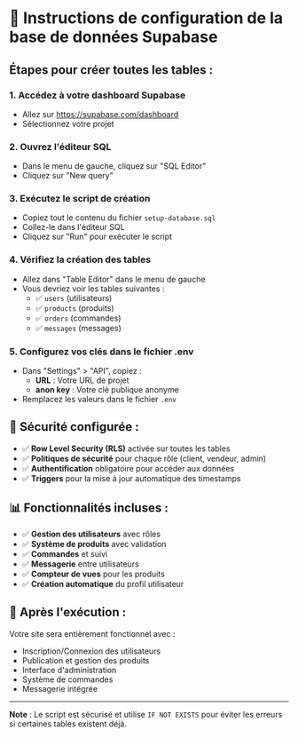 # 🚀 Instructions de configuration de la base de données Supabase

## Étapes pour créer toutes les tables :

### 1. **Accédez à votre dashboard Supabase**
- Allez sur https://supabase.com/dashboard
- Sélectionnez votre projet

### 2. **Ouvrez l'éditeur SQL**
- Dans le menu de gauche, cliquez sur "SQL Editor"
- Cliquez sur "New query"

### 3. **Exécutez le script de création**
- Copiez tout le contenu du fichier `setup-database.sql`
- Collez-le dans l'éditeur SQL
- Cliquez sur "Run" pour exécuter le script

### 4. **Vérifiez la création des tables**
- Allez dans "Table Editor" dans le menu de gauche
- Vous devriez voir les tables suivantes :
  - ✅ `users` (utilisateurs)
  - ✅ `products` (produits)
  - ✅ `orders` (commandes)
  - ✅ `messages` (messages)

### 5. **Configurez vos clés dans le fichier .env**
- Dans "Settings" > "API", copiez :
  - **URL** : Votre URL de projet
  - **anon key** : Votre clé publique anonyme
- Remplacez les valeurs dans le fichier `.env`

## 🔐 Sécurité configurée :

- ✅ **Row Level Security (RLS)** activée sur toutes les tables
- ✅ **Politiques de sécurité** pour chaque rôle (client, vendeur, admin)
- ✅ **Authentification** obligatoire pour accéder aux données
- ✅ **Triggers** pour la mise à jour automatique des timestamps

## 📊 Fonctionnalités incluses :

- ✅ **Gestion des utilisateurs** avec rôles
- ✅ **Système de produits** avec validation
- ✅ **Commandes** et suivi
- ✅ **Messagerie** entre utilisateurs
- ✅ **Compteur de vues** pour les produits
- ✅ **Création automatique** du profil utilisateur

## 🎯 Après l'exécution :

Votre site sera entièrement fonctionnel avec :
- Inscription/Connexion des utilisateurs
- Publication et gestion des produits
- Interface d'administration
- Système de commandes
- Messagerie intégrée

---

**Note** : Le script est sécurisé et utilise `IF NOT EXISTS` pour éviter les erreurs si certaines tables existent déjà.